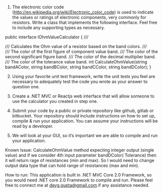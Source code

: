 1. The electronic color code (http://en.wikipedia.org/wiki/Electronic_color_code) is used to indicate the values or ratings of electronic components, very commonly for resistors. Write a class that implements the following interface. Feel free to include any supporting types as necessary.

public interface IOhmValueCalculator
{
   /// <summary>
   /// Calculates the Ohm value of a resistor based on the band colors.
   /// </summary>
   /// <param name="bandAColor">The color of the first figure of component value band.</param>
   /// <param name="bandBColor">The color of the second significant figure band.</param>
   /// <param name="bandCColor">The color of the decimal multiplier band.</param>
   /// <param name="bandDColor">The color of the tolerance value band.</param>
   int CalculateOhmValue(string bandAColor, string bandBColor, string bandCColor, string bandDColor);
}

2. Using your favorite unit test framework, write the unit tests you feel are necessary to adequately test the code you wrote as your answer to question one.

3. Create a .NET MVC or Reactjs web interface that will allow someone to use the calculator you created in step one.

4. Submit your code by a public or private repository like github, gitlab or bitbucket.  Your repository should include instructions on how to set up, compile & run your application.  You can assume your instructions will be read by a developer.

5.  We will look at your GUI, so it’s important we are able to compile and run your application.


Known Issue: CalculateOhmValue method expecting integer output (single value) and if we consider 4th input parameter bandDColor( Tolerance)  then it will return rage of resistances (min and max).
So I would need to change output data type that can hold range of resistances (max and min).

How to run: This application is built in .NET MVC Core 2.0 Framework, so you would need .NET core 2.0 Framework to compile and run.
Please feel free to connect me at devg.gupta@gmail.com if any assistance needed.
